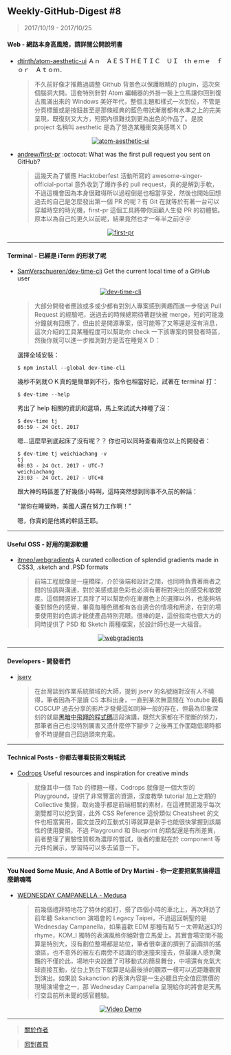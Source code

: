 ## Weekly-GitHub-Digest #8
> 2017/10/19 - 2017/10/25

#### Web - 網路本身高風險，請詳閱公開說明書
- [dtinth/atom-aesthetic-ui](https://github.com/dtinth/atom-aesthetic-ui)  Ａｎ　ＡＥＳＴＨＥＴＩＣ　ＵＩ　tｈｅｍｅ　ｆｏｒ　Ａｔｏｍ．
  
  > 不久前好像才推薦過調整 Github 背景色以保護眼睛的 plugin，這次來個腦洞大開。這套特別針對 Atom 編輯器的外掛一裝上立馬讓你回到復古風滿出來的 Windows 美好年代，整個主題和樣式一次到位，不管是分頁標籤或是按鈕甚至是那條經典的藍色帶狀漸層都有水準之上的完美呈現，既復刻又大方，短期內很難找到更為出色的作品了。是說 project 名稱叫 aesthetic 是為了營造某種衝突美感嗎ＸＤ
  <p align="center">
    <a target="_blank" href="https://github.com/dtinth/atom-aesthetic-ui"><img alt="atom-aesthetic-ui" src="https://camo.githubusercontent.com/729adbef4e35abd35e5a2ba894c35d3dbc35467b/687474703a2f2f692e696d6775722e636f6d2f3435354132696d2e706e67"></a>
  </p>
  
- [andrew/first-pr](https://github.com/andrew/first-pr)  :octocat: What was the first pull request you sent on GitHub? 
  > 這幾天為了響應 Hacktoberfest 活動所寫的 awesome-singer-official-portal 意外收到了爆炸多的 pull request，真的是解到手軟，不過這機會因為本身很難得所以過程倒是也相當享受，然後也開始回想過去的自己是怎麼發出第一個 PR 的呢？有 Git 在就等於有著一台可以穿越時空的時光機，first-pr 這個工具將帶你回顧人生發 PR 的初體驗。原本以為自己的更久以前呢，結果竟然也才一年半之前＠＠
  <p align="center">
    <a target="_blank" href="https://github.com/andrew/first-pr"><img alt="first-pr" src="https://i.imgur.com/VX7HLZs.png"></a>
  </p>
---

#### Terminal - 已經是 iTerm 的形狀了呢
- [SamVerschueren/dev-time-cli](https://github.com/SamVerschueren/dev-time-cli)  Get the current local time of a GitHub user
  <p align="center">
    <a target="_blank" href="https://github.com/SamVerschueren/dev-time-cli"><img alt="dev-time-cli" src="https://github.com/SamVerschueren/dev-time-cli/raw/master/screenshot.gif"></a>
  </p>
  
  > 大部分開發者應該或多或少都有對別人專案感到興趣而進一步發送 Pull Request 的經驗吧，送過去的時候總期待著趕快被 merge，短的可能幾分鐘就有回應了，但由於是開源專案，很可能等了又等還是沒有消息，這次介紹的工具某種程度可以幫助你 check 一下該專案的開發者時區，然後你就可以進一步推測對方是否在睡覺ＸＤ：

  選擇全域安裝：
  ```shell
  $ npm install --global dev-time-cli
  ```
  幾秒不到就ＯＫ真的是簡單到不行，指令也相當好記，試著在 terminal 打：
  ```shell
  $ dev-time --help
  ```
  秀出了 help 相關的資訊和選項，馬上來試試大神睡了沒：
  ```shell
  $ dev-time tj
  05:59 - 24 Oct. 2017
  ```
  嗯...這麼早到底起床了沒有呢？？
  你也可以同時查看兩位以上的開發者：
  ```shell
  $ dev-time tj weichiachang -v
  tj
  08:03 - 24 Oct. 2017 - UTC-7
  weichiachang
  23:03 - 24 Oct. 2017 - UTC+8
  ```
  跟大神的時區差了好幾個小時啊，這時突然想到同事不久前的幹話：
  
  "當你在睡覺時，美國人還在努力工作啊！"
  
  嗯，你真的是他媽的幹話王耶。
  
---

#### Useful OSS - 好用的開源軟體

- [itmeo/webgradients](https://github.com/itmeo/webgradients)  A curated collection of splendid gradients made in CSS3, .sketch and .PSD formats

  > 前端工程就像是一座橋樑，介於後端和設計之間，也同時負責著兩者之間的協調與溝通，對於美感或是色彩也必須有著相對突出的感受和敏銳度。這個開源好工具除了可以幫助你在漸層色上的選擇以外，也能夠培養對顏色的感覺，畢竟每種色碼都有各自適合的情境和用途，在對的場景使用對的色調才能使產品特別亮眼。很棒的是，這份指南也很大方的同時提供了 PSD 和 Sketch 兩種檔案，於設計師也是一大福音。
  <p align="center">
    <a target="_blank" href="https://github.com/itmeo/webgradients"><img alt="webgradients" src="https://i.imgur.com/Q8MNGcL.png"></a>
  </p>
---

#### Developers - 開發者們

- [jserv](https://github.com/jserv)
  
  > 在台灣談到作業系統領域的大師，提到 jserv 的名號絕對沒有人不曉得，筆者因為不是讀 CS 本科出身，一直到某次無意間在 Youtube 觀看 COSCUP 過去分享的影片才發覺這如同神一般的存在，但最為印象深刻的就屬[黑暗中飛翔的程式碼](https://www.youtube.com/watch?v=olo1vmMgExM)這段演講，既然大家都在不間斷的努力，那筆者自己也沒特別厲害又憑什麼停下腳步？之後再工作面臨低潮時都會不時提醒自己回過頭來充電。

---

#### Technical Posts - 你都去哪看技術文啊城武

- [Codrops](https://tympanus.net/codrops/)  Useful resources and inspiration for creative minds
  
  > 就像其中一個 Tab 的標題一樣，Codrops 就像是一個大型的 Playground，提供了非常豐富的資源，深度教學 tutorial 加上定期的 Collective 集錦，取向幾乎都是前端相關的素材，在這裡閒逛幾乎每次瀏覽都可以挖到寶，此外 CSS Reference 這份類似 Cheatsheet 的文件也相當實用，圖文並茂的互動式引導就算是新手也能很快掌握到該屬性的使用要領。不過 Playground 和 Blueprint 的類型還是有所差異，前者整理了實驗性質較為濃厚的嘗試，後者的重點在於 component 等元件的展示，學習時可以多去留意一下。

---

#### You Need Some Music, And A Bottle of Dry Martini - 你一定要把氣氛搞得這麼銷魂嗎
- [WEDNESDAY CAMPANELLA - Medusa](https://www.youtube.com/watch?v=V5fO-WXd9W8&index=8&list=PLxPPbs7D6-e9EormZGytI5kUtNiOre2Op)
  
  > 前幾個禮拜特地花了特休的扣打，搭了四個小時的車北上，再次拜訪了前年聽 Sakanction 演唱會的 Legacy Taipei，不過這回朝聖的是 Wednesday Campanella，如果喜歡 EDM 那種有點ㄎㄧㄤ帶點迷幻的 rhyme，KOM_I 獨特的表演風格你絕對會立馬愛上。其實會場空間不能算是特別大，沒有劃位整場都是站位，筆者很幸運的擠到了前兩排的搖滾區，也不意外的被左右兩旁不認識的歌迷撞來撞去，但最讓人感到驚豔的不僅於此，場地中央設置了可移動式的簡易舞台，中場還有充氣大球直接互動，從台上到台下就算是站最後排的觀眾一樣可以近距離觀賞到演出。如果說 Sakanction 的表演內容是一生必聽且完全值回票價的現場演場會之一，那 Wednesday Campanella 呈現給你的將會是天馬行空且前所未聞的感官體驗。
  <p align="center"> 
    <a href="https://www.youtube.com/watch?v=V5fO-WXd9W8&index=8&list=PLxPPbs7D6-e9EormZGytI5kUtNiOre2Op">
      <img src="https://i.imgur.com/Ge42lZY.png" alt="Video Demo" />
    </a>
  </p>


---
> [關於作者](https://goo.gl/1pnqEk)

> [回到首頁](https://git.io/v5wk4)
